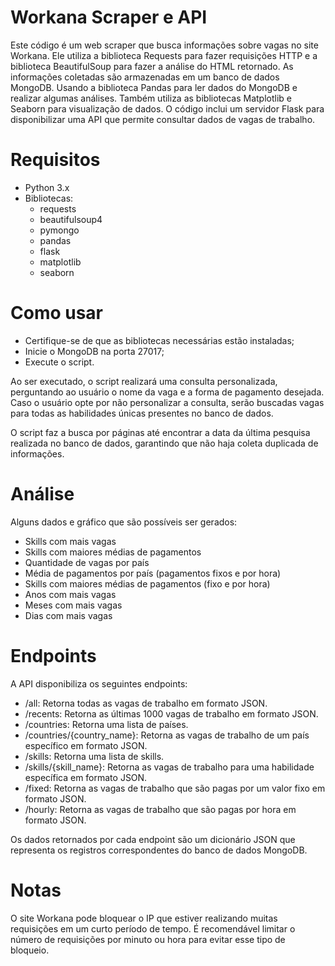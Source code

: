 # Workana Scraper e API
Este código é um web scraper que busca informações sobre vagas no site Workana. Ele utiliza a biblioteca Requests para fazer requisições HTTP e a biblioteca BeautifulSoup para fazer a análise do HTML retornado. As informações coletadas são armazenadas em um banco de dados MongoDB. Usando a biblioteca Pandas para ler dados do MongoDB e realizar algumas análises. Também utiliza as bibliotecas Matplotlib e Seaborn para visualização de dados. O código inclui um servidor Flask para disponibilizar uma API que permite consultar dados de vagas de trabalho.

# Requisitos
- Python 3.x
- Bibliotecas:
  - requests
  - beautifulsoup4
  - pymongo
  - pandas
  - flask
  - matplotlib
  - seaborn
# Como usar
- Certifique-se de que as bibliotecas necessárias estão instaladas;
- Inicie o MongoDB na porta 27017;
- Execute o script.

Ao ser executado, o script realizará uma consulta personalizada, perguntando ao usuário o nome da vaga e a forma de pagamento desejada. Caso o usuário opte por não personalizar a consulta, serão buscadas vagas para todas as habilidades únicas presentes no banco de dados.

O script faz a busca por páginas até encontrar a data da última pesquisa realizada no banco de dados, garantindo que não haja coleta duplicada de informações.

# Análise

Alguns dados e gráfico que são possíveis ser gerados:
- Skills com mais vagas 
- Skills com maiores médias de pagamentos
- Quantidade de vagas por país
- Média de pagamentos por país (pagamentos fixos e por hora)
- Skills com maiores médias de pagamentos (fixo e por hora)
- Anos com mais vagas 
- Meses com mais vagas
- Dias com mais vagas

# Endpoints
A API disponibiliza os seguintes endpoints:

- /all: Retorna todas as vagas de trabalho em formato JSON.
- /recents: Retorna as últimas 1000 vagas de trabalho em formato JSON.
- /countries: Retorna uma lista de países.
- /countries/{country_name}: Retorna as vagas de trabalho de um país específico em formato JSON.
- /skills: Retorna uma lista de skills.
- /skills/{skill_name}: Retorna as vagas de trabalho para uma habilidade específica em formato JSON.
- /fixed: Retorna as vagas de trabalho que são pagas por um valor fixo em formato JSON.
- /hourly: Retorna as vagas de trabalho que são pagas por hora em formato JSON.

Os dados retornados por cada endpoint são um dicionário JSON que representa os registros correspondentes do banco de dados MongoDB.

# Notas
O site Workana pode bloquear o IP que estiver realizando muitas requisições em um curto período de tempo. É recomendável limitar o número de requisições por minuto ou hora para evitar esse tipo de bloqueio.